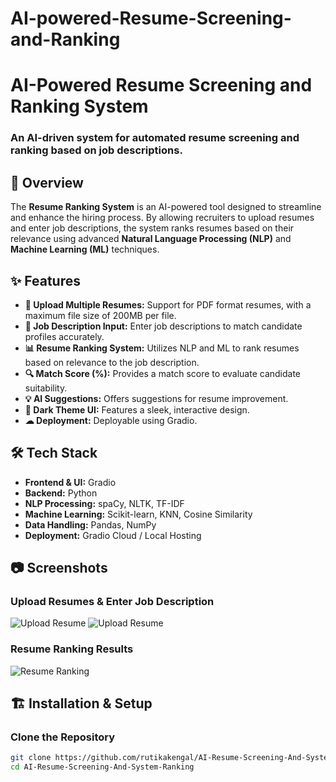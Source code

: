 # AI-powered-Resume-Screening-and-Ranking
# AI-Powered Resume Screening and Ranking System

### An AI-driven system for automated resume screening and ranking based on job descriptions.

## 📌 Overview
The **Resume Ranking System** is an AI-powered tool designed to streamline and enhance the hiring process. By allowing recruiters to upload resumes and enter job descriptions, the system ranks resumes based on their relevance using advanced **Natural Language Processing (NLP)** and **Machine Learning (ML)** techniques.

## ✨ Features
- **📂 Upload Multiple Resumes:** Support for PDF format resumes, with a maximum file size of 200MB per file.
- **📝 Job Description Input:** Enter job descriptions to match candidate profiles accurately.
- **📊 Resume Ranking System:** Utilizes NLP and ML to rank resumes based on relevance to the job description.
- **🔍 Match Score (%):** Provides a match score to evaluate candidate suitability.
- **💡 AI Suggestions:** Offers suggestions for resume improvement.
- **🎨 Dark Theme UI:** Features a sleek, interactive design.
- **☁ Deployment:** Deployable using Gradio.

## 🛠️ Tech Stack
- **Frontend & UI:** Gradio
- **Backend:** Python
- **NLP Processing:** spaCy, NLTK, TF-IDF
- **Machine Learning:** Scikit-learn, KNN, Cosine Similarity
- **Data Handling:** Pandas, NumPy
- **Deployment:** Gradio Cloud / Local Hosting

## 📷 Screenshots
### Upload Resumes & Enter Job Description
![Upload Resume](./screenshots/upload.png)
![Upload Resume](./screenshots/resumeupload.png)

### Resume Ranking Results
![Resume Ranking](./screenshots/screening.png)

## 🏗️ Installation & Setup
### Clone the Repository
```bash
git clone https://github.com/rutikakengal/AI-Resume-Screening-And-System-Ranking.git
cd AI-Resume-Screening-And-System-Ranking
